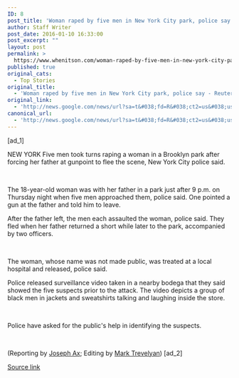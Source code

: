 ```yaml
---
ID: 8
post_title: 'Woman raped by five men in New York City park, police say &#8211; Reuters'
author: Staff Writer
post_date: 2016-01-10 16:33:00
post_excerpt: ""
layout: post
permalink: >
  https://www.whenitson.com/woman-raped-by-five-men-in-new-york-city-park-police-say-reuters/
published: true
original_cats:
  - Top Stories
original_title:
  - 'Woman raped by five men in New York City park, police say - Reuters'
original_link:
  - 'http://news.google.com/news/url?sa=t&#038;fd=R&#038;ct2=us&#038;usg=AFQjCNEagQfFuc8YYG0ZGay1v8AVmEo6Yw&#038;clid=c3a7d30bb8a4878e06b80cf16b898331&#038;cid=52779026557560&#038;ei=942SVtLYO-ipwQGJxq2ADw&#038;url=http://www.reuters.com/article/us-new-york-sexcrimes-idUSKCN0UO0PT20160110'
canonical_url:
  - 'http://news.google.com/news/url?sa=t&#038;fd=R&#038;ct2=us&#038;usg=AFQjCNEagQfFuc8YYG0ZGay1v8AVmEo6Yw&#038;clid=c3a7d30bb8a4878e06b80cf16b898331&#038;cid=52779026557560&#038;ei=942SVtLYO-ipwQGJxq2ADw&#038;url=http://www.reuters.com/article/us-new-york-sexcrimes-idUSKCN0UO0PT20160110'
---
```

[ad_1]
<div id="articleText"></div>
<span class="articleLocation">NEW YORK</span> Five men took turns raping a woman in a Brooklyn park after forcing her father at gunpoint to flee the scene, New York City police said.

&nbsp;

The 18-year-old woman was with her father in a park just after 9 p.m. on Thursday night when five men approached them, police said. One pointed a gun at the father and told him to leave.

After the father left, the men each assaulted the woman, police said. They fled when her father returned a short while later to the park, accompanied by two officers.

&nbsp;

The woman, whose name was not made public, was treated at a local hospital and released, police said.

Police released surveillance video taken in a nearby bodega that they said showed the five suspects prior to the attack. The video depicts a group of black men in jackets and sweatshirts talking and laughing inside the store.

&nbsp;

Police have asked for the public's help in identifying the suspects.

&nbsp;

(Reporting by <a href="http://blogs.reuters.com/search/journalist.php?edition=us&amp;n=josephax&amp;">Joseph Ax</a>; Editing by <a href="http://blogs.reuters.com/search/journalist.php?edition=us&amp;n=mark.trevelyan&amp;">Mark Trevelyan</a>)
[ad_2]

<a href="http://news.google.com/news/url?sa=t&amp;fd=R&amp;ct2=us&amp;usg=AFQjCNEagQfFuc8YYG0ZGay1v8AVmEo6Yw&amp;clid=c3a7d30bb8a4878e06b80cf16b898331&amp;cid=52779026557560&amp;ei=942SVtLYO-ipwQGJxq2ADw&amp;url=http://www.reuters.com/article/us-new-york-sexcrimes-idUSKCN0UO0PT20160110">Source link </a>